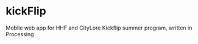 kickFlip
========

Mobile web app for HHF and CityLore Kickflip summer program, written in Processing
